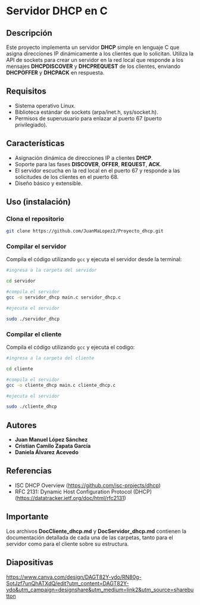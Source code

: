 # Servidor DHCP en C

## Descripción
Este proyecto implementa un servidor **DHCP** simple en lenguaje C que asigna direcciones IP dinámicamente a los clientes que lo solicitan. Utiliza la API de sockets para crear un servidor en la red local que responde a los mensajes **DHCPDISCOVER** y **DHCPREQUEST** de los clientes, enviando **DHCPOFFER** y **DHCPACK** en respuesta.

## Requisitos

- Sistema operativo Linux.
- Biblioteca estándar de sockets (arpa/inet.h, sys/socket.h).
- Permisos de superusuario para enlazar al puerto 67 (puerto privilegiado).

## Características
- Asignación dinámica de direcciones IP a clientes **DHCP**.
- Soporte para las fases **DISCOVER**, **OFFER**, **REQUEST**, **ACK**.
- El servidor escucha en la red local en el puerto 67 y responde a las solicitudes de los clientes en el puerto 68.
- Diseño básico y extensible.

## Uso (instalación)

### Clona el repositorio

```bash
git clone https://github.com/JuanMaLopez2/Proyecto_dhcp.git
```
### Compilar el servidor

Compila el código utilizando `gcc` y ejecuta el servidor desde la terminal:

```bash
#ingresa a la carpeta del servidor

cd servidor

#compila el servidor
gcc -o servidor_dhcp main.c servidor_dhcp.c

#ejecuta el servidor

sudo ./servidor_dhcp
```

### Compilar el cliente

Compila el código utilizando `gcc` y ejecuta el codigo:

```bash
#ingresa a la carpeta del cliente

cd cliente

#compila el servidor
gcc -o cliente_dhcp main.c cliente_dhcp.c

#ejecuta el servidor

sudo ./cliente_dhcp
```



## Autores
- **Juan Manuel López Sánchez**
- **Cristian Camilo Zapata García**
- **Daniela Álvarez Acevedo**

## Referencias
- ISC DHCP Overview (https://github.com/isc-projects/dhcp)
- RFC 2131: Dynamic Host Configuration Protocol (DHCP) (https://datatracker.ietf.org/doc/html/rfc2131)


## Importante
Los archivos **DocCliente_dhcp.md** y **DocServidor_dhcp.md** contienen la documentación detallada de cada una de las carpetas, tanto para el servidor como para el cliente sobre su estructura.

## Diapositivas
https://www.canva.com/design/DAGT82Y-ydo/RN80g-SotJzf7unQhATXdQ/edit?utm_content=DAGT82Y-ydo&utm_campaign=designshare&utm_medium=link2&utm_source=sharebutton
